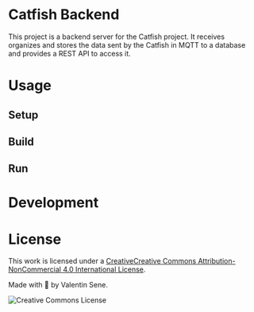 # Catfish Backend
This project is a backend server for the Catfish project.
It receives organizes and stores the data sent by the Catfish in MQTT to a database and provides a REST API to access it.

# Usage
## Setup

## Build

## Run

# Development

# License
This work is licensed under a [CreativeCreative Commons Attribution-NonCommercial 4.0 International License](http://creativecommons.org/licenses/by-nc/4.0/).

Made with 💖 by Valentin Sene.

![Creative Commons License](https://i.creativecommons.org/l/by-nc/4.0/88x31.png "Creative Commons License")
